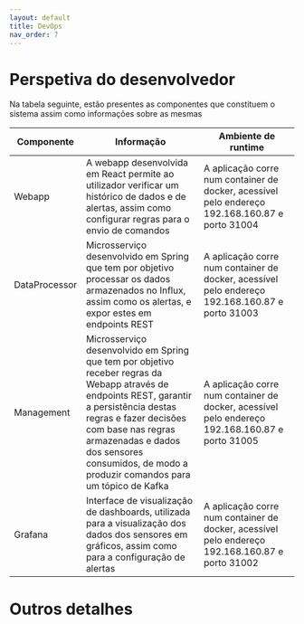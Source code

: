```yaml
---
layout: default
title: DevOps
nav_order: 7
---
```

# Perspetiva do desenvolvedor

Na tabela seguinte, estão presentes as componentes que constituem o sistema assim como informações sobre as mesmas

| Componente | Informação | Ambiente de runtime |
| ---------- | ---------- | ------------------- |
| Webapp     | A webapp desenvolvida em React permite ao utilizador verificar um histórico de dados e de alertas, assim como configurar regras para o envio de comandos | A aplicação corre num container de docker, acessível pelo endereço 192.168.160.87 e porto 31004 |
| DataProcessor | Microsserviço desenvolvido em Spring que tem por objetivo processar os dados armazenados no Influx, assim como os alertas, e expor estes em endpoints REST | A aplicação corre num container de docker, acessível pelo endereço 192.168.160.87 e porto 31003 |
| Management | Microsserviço desenvolvido em Spring que tem por objetivo receber regras da Webapp através de endpoints REST, garantir a persistência destas regras e fazer decisões com base nas regras armazenadas e dados dos sensores consumidos, de modo a produzir comandos para um tópico de Kafka | A aplicação corre num container de docker, acessível pelo endereço 192.168.160.87 e porto 31005 |
| Grafana | Interface de visualização de dashboards, utilizada para a visualização dos dados dos sensores em gráficos, assim como para a configuração de alertas | A aplicação corre num container de docker, acessível pelo endereço 192.168.160.87 e porto 31002 |
# Outros detalhes
